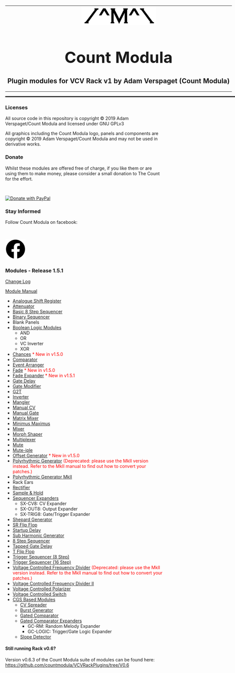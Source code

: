 <table style="width:1000px; border: 0px solid black;">
<tr style="border: 0px solid black;">
<td style="border: 0px solid black;">
<center>
<img src="./img/CountModulaLogo.png" alt="Count Modula">
<h1 style="border-bottom: 0px;font-size:50px;">Count Modula</h1>
<h2 style="border-bottom: 0px;">Plugin modules for VCV Rack v1 by Adam Verspaget (Count Modula)</h2>
</center>
</td>
</tr>
</table>
<hr style="width:1000px; border: 1px solid black;"/>
<h3>Licenses</h3>

All source code in this repository is copyright © 2019 Adam Verspaget/Count Modula and licensed under GNU GPLv3

All graphics including the Count Modula logo, panels and components are copyright © 2019 Adam Verspaget/Count Modula and may not be used in derivative works.

<h3>Donate</h3>
Whilst these modules are offered free of charge, if you like them or are using them to make money, please consider a small donation to The Count for the effort.
<p>&nbsp</p>
<a href="https://www.paypal.me/CountModula" target="_donate"><img src="https://www.paypalobjects.com/en_AU/i/btn/btn_donateCC_LG.gif" border="0" alt="Donate with PayPal"/></a>

<h3>Stay Informed</h3>
Follow Count Modula on facebook:
<p>&nbsp</p>
<a href="https://www.facebook.com/CountModula/"><img src="./img/facebook.png" alt="Count Modula on facebook"></a>

<h3>Modules - Release 1.5.1</h3>
<p>
<a href="CHANGELOG.md">Change Log</a>
</p>
<p>
<a href="MANUAL.md">Module Manual</a>
</p>
<ul>
<li><a href="./MANUAL.md#ASR">Analogue Shift Register</a></li>
<li><a href="./MANUAL.md#Attenuator">Attenuator</a></li>
<li><a href="./MANUAL.md#Basic8StepSequencer">Basic 8 Step Sequencer</a></li>
<li><a href="./MANUAL.md#BinarySequencer">Binary Sequencer</a></li>
<li>Blank Panels</li> 
<li><a href="./MANUAL.md#BooleanLogic">Boolean Logic Modules</a>
<ul>
<li>AND
<li>OR
<li>VC Inverter
<li>XOR
</ul>
</li>
<li><a href="./MANUAL.md#Chances">Chances</a> <font color="red">* New in v1.5.0</font></li>
<li><a href="./MANUAL.md#Comparator">Comparator</a></li>
<li><a href="./MANUAL.md#EventArranger">Event Arranger</a></li>
<li><a href="./MANUAL.md#Fade">Fade</a> <font color="red">* New in v1.5.0</font></li>
<li><a href="./MANUAL.md#Fade">Fade Expander</a> <font color="red">* New in v1.5.1</font></li>
<li><a href="./MANUAL.md#GateDelay">Gate Delay</a></li>
<li><a href="./MANUAL.md#GateModifier">Gate Modifier</a></li>
<li><a href="./MANUAL.md#G2T">G2T</a></li>
<li><a href="./MANUAL.md#Inverter">Inverter</a></li>
<li><a href="./MANUAL.md#Mangler">Mangler</a></li>
<li><a href="./MANUAL.md#ManualCV">Manual CV</a></li>
<li><a href="./MANUAL.md#ManualGate">Manual Gate</a></li>
<li><a href="./MANUAL.md#MatrixMixer">Matrix Mixer</a></li>
<li><a href="./MANUAL.md#MinimusMaximus">Minimus Maximus</a></li>
<li><a href="./MANUAL.md#Mixer">Mixer</a></li>
<li><a href="./MANUAL.md#MorphShaper">Morph Shaper</a></li>
<li><a href="./MANUAL.md#Multiplexer">Multiplexer</a></li>
<li><a href="./MANUAL.md#Mute">Mute</a></li>
<li><a href="./MANUAL.md#Mute-iple">Mute-iple</a></li>
<li><a href="./MANUAL.md#OffsetGenerator">Offset Generator</a> <font color="red">* New in v1.5.0</font></li>
<li><a href="./MANUAL.md#PolyrhythmicGenerator2">Polyrhythmic Generator</a> <font color="red">(Deprecated: please use the MkII version instead. Refer to the MkII manual to find out how to convert your patches.)</font></li>
<li><a href="./MANUAL.md#PolyrhythmicGenerator2">Polyrhythmic Generator MkII</a></li>
<li>Rack Ears</li>
<li><a href="./MANUAL.md#Rectifier">Rectifier</a></li>
<li><a href="./MANUAL.md#SampleAndHold">Sample & Hold</a></li>
<li><a href="./MANUAL.md#SequencerExpanders">Sequencer Expanders</a>
<ul>
<li>SX-CV8: CV Expander</li>
<li>SX-OUT8: Output Expander</li>
<li>SX-TRIG8: Gate/Trigger Expander</li>
</ul>
</li>
<li><a href="./MANUAL.md#ShepardGenerator">Shepard Generator</a></li>
<li><a href="./MANUAL.md#SRFlipFlop">SR Flip Flop</a></li>
<li><a href="./MANUAL.md#StartupDelay">Startup Delay</a></li>
<li><a href="./MANUAL.md#SubHarmonicGenerator">Sub Harmonic Generator</a></li>
<li><a href="./MANUAL.md#StepSequencer8">8 Step Sequencer</a></li>
<li><a href="./MANUAL.md#TappedGateDelay">Tapped Gate Delay</a></li>
<li><a href="./MANUAL.md#SRFlipFlop">T Flip Flop</a></li>
<li><a href="./MANUAL.md#TriggerSequencer8">Trigger Sequencer (8 Step)</a></li>
<li><a href="./MANUAL.md#TriggerSequencer16">Trigger Sequencer (16 Step)</a></li>
<li><a href="./MANUAL.md#VCFrequencyDivider">Voltage Controlled Frequency Divider</a> <font color="red">(Deprecated: please use the MkII version instead. Refer to the MkII manual to find out how to convert your patches.)</font></li>
<li><a href="./MANUAL.md#VCFrequencyDivider2">Voltage Controlled Frequency Divider II</a></li>
<li><a href="./MANUAL.md#VCPolarizer">Voltage Controlled Polarizer</a></li>
<li><a href="./MANUAL.md#VCSwitch">Voltage Controlled Switch</a></li>
<li><a href="./MANUAL.md#CGS">CGS Based Modules</a>
<ul>
<li><a href="./MANUAL.md#CVSpreader">CV Spreader</a></li>
<li><a href="./MANUAL.md#BurstGenerator">Burst Generator</a></li>
<li><a href="./MANUAL.md#GatedComparator">Gated Comparator</a></li>
<li><a href="./MANUAL.md#GatedComparator">Gated Comparator Expanders</a>
<ul>
<li>GC-RM: Random Melody Expander</li>
<li>GC-LOGIC: Trigger/Gate Logic Expander</li>
</ul>
</li>
<li><a href="./MANUAL.md#SlopeDetector">Slope Detector</a></li>
</ul>
</li>
</ul>

<h4>Still running Rack v0.6?</h4>
Version v0.6.3 of the Count Modula suite of modules can be found here:
<a href="https://github.com/countmodula/VCVRackPlugins/tree/V0.6">https://github.com/countmodula/VCVRackPlugins/tree/V0.6</a>



